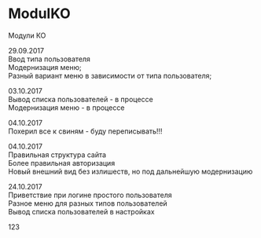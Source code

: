 # ModulKO
Модули КО

29.09.2017<br>
Ввод типа пользователя<br>
Модернизация меню;<br>
Разный вариант меню в зависимости от типа пользователя;<br>

03.10.2017<br>
Вывод списка пользователей - в процессе<br>
Модернизация меню - в процессе<br>

04.10.2017<br>
Похерил все к свиням - буду переписывать!!!

04.10.2017<br>
Правильная структура сайта<br>
Более правильная авторизация<br>
Новый внешний вид без излишеств, но под дальнейшую модернизацию <br>

24.10.2017<br>
Приветствие при логине простого пользователя<br>
Разное меню для разных типов пользователей<br>
Вывод списка пользователей в настройках<br>

123